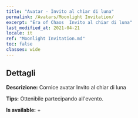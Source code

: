 ```yaml
---
title: "Avatar - Invito al chiar di luna"
permalink: /Avatars/Moonlight Invitation/
excerpt: "Era of Chaos  Invito al chiar di luna"
last_modified_at: 2021-04-21
locale: it
ref: "Moonlight Invitation.md"
toc: false
classes: wide
---
```

## Dettagli

 **Descrizione:** Cornice avatar Invito al chiar di luna 

 **Tips:** Ottenibile partecipando all'evento. 

 **Is available:**  + 

